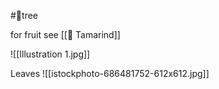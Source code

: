 #🌴tree

for fruit see [[🍉 Tamarind]]








![[Illustration 1.jpg]]

Leaves
![[istockphoto-686481752-612x612.jpg]]
